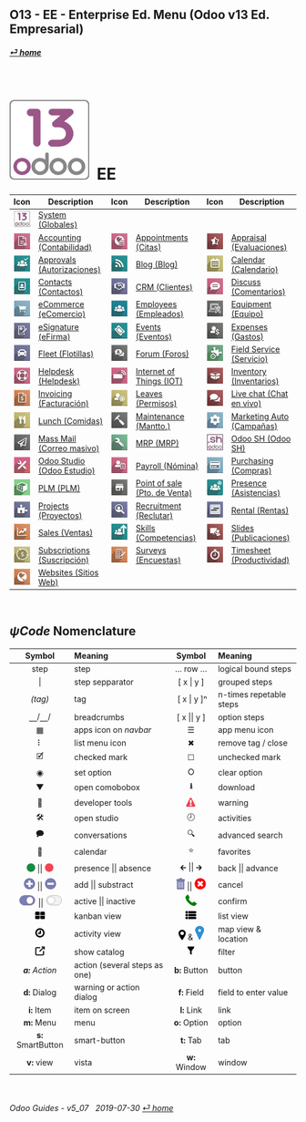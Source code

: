 ## O13 - EE - Enterprise Ed. Menu (Odoo v13 Ed. Empresarial)
#### [_&#x23CE; home_](/README.md)  
  
<br>

# ![o13](/doc/img/odoo13.png) &nbsp;EE
| Icon | Description | Icon | Description | Icon | Description |
| :---: | --- | :---: | --- | :---: | --- |
| ![o13](/doc/img/odoo13.jpg)               | [System (Globales)](/o13/ee/o13/o13-ee-o13-system_wide_guides.md)                     | | | |
| ![acc](/doc/img/account_accountant.jpg)   | [Accounting (Contabilidad)](/o13/ee/acc/o13-ee-acc-accounting_guides.md)              | ![apt](/doc/img/appointments.jpg)         | [Appointments (Citas)](/o13/ee/apt/o13-ee-apt-appointments_guides.md)                 | ![apr](/doc/img/hr_appraisal.jpg)         | [Appraisal (Evaluaciones)](/o13/ee/apr/o13-ee-apr-appraisal_guides.md)                |
| ![apv](/doc/img/approval.jpg)             | [Approvals (Autorizaciones)](/o13/ee/apv/o13-ee-apv-approvals_guides.md)              | ![blg](/doc/img/website_blog.jpg)         | [Blog (Blog)](/o13/ee/blg/o13-ee-blg-blog_guides.md)                                  | ![cal](/doc/img/calendar.jpg)             | [Calendar (Calendario)](/o13/ee/cal/o13-ee-cal-calendar_guides.md)                    |
| ![ctc](/doc/img/contacts.jpg)             | [Contacts (Contactos)](/o13/ee/ctc/o13-ee-ctc-contacts_guides.md)                     | ![crm](/doc/img/crm.jpg)                  | [CRM (Clientes)](/o13/ee/crm/o13-ee-crm-crm_guides.md)                                | ![dsc](/doc/img/discuss.jpg)              | [Discuss (Comentarios)](/o13/ee/dsc/o13-ee-dsc-discuss_guides.md)                     |
| ![eco](/doc/img/website_sale.jpg)         | [eCommerce (eComercio)](/o13/ee/eco/o13-ee-eco-ecommerce_guides.md)                   | ![emp](/doc/img/hr_employees.jpg)         | [Employees (Empleados)](/o13/ee/emp/o13-ee-emp-employees_guides.md)                   | ![equ](/doc/img/equipment.jpg)            | [Equipment (Equipo)](/o13/ee/equ/o13-ee-equ-equipment_guides.md)                      |
| ![esg](/doc/img/website_sign.jpg)         | [eSignature (eFirma)](/o13/ee/esg/o13-ee-esg-esignature_guides.md)                    | ![eve](/doc/img/event.jpg)                | [Events (Eventos)](/o13/ee/eve/o13-ee-eve-events_guides.md)                           | ![exp](/doc/img/hr_expense.jpg)           | [Expenses (Gastos)](/o13/ee/exp/o13-ee-exp-expenses_guides.md)                        |
| ![flt](/doc/img/fleet.jpg)                | [Fleet (Flotillas)](/o13/ee/flt/o13-ee-flt-fleet_guides.md)                           | ![for](/doc/img/website_forum.jpg)        | [Forum (Foros)](/o13/ee/for/o13-ee-for-forum_guides.md)                               | ![fsv](/doc/img/field_service.jpg)        | [Field Service (Servicio)](/o13/ee/fsv/o13-ee-fsv-field_service_guides.md)            |
| ![hdk](/doc/img/helpdesk.jpg)             | [Helpdesk (Helpdesk)](/o13/ee/hdk/o13-ee-hdk-helpdesk_guides.md)                      | ![iot](/doc/img/iot.jpg)                  | [Internet of Things (IOT)](/o13/ee/iot/o13-ee-iot-internet_of_things_guides.md)       | ![inv](/doc/img/stock.jpg)                | [Inventory (Inventarios)](/o13/ee/inv/o13-ee-inv-inventory_guides.md)                 |
| ![ivc](/doc/img/account_invoicing.jpg)    | [Invoicing (Facturación)](/o13/ee/ivc/o13-ee-ivc-invoicing_guides.md)                 | ![lvs](/doc/img/leaves.jpg)               | [Leaves (Permisos)](/o13/ee/lvs/o13-ee-lvs-leaves_guides.md)                          | ![lvc](/doc/img/im_livechat.jpg)          | [Live chat (Chat en vivo)](/o13/ee/lch/o13-ee-lch-live_chat_guides.md)                |
| ![lun](/doc/img/lunch.jpg)                | [Lunch (Comidas)](/o13/ee/lun/o13-ee-lun-lunch_guides.md)                             | ![mnt](/doc/img/maintenance.jpg)          | [Maintenance (Mantto.)](/o13/ee/mnt/o13-ee-mnt-maintenance_guides.md)                 | ![mka](/doc/img/marketing_automation.jpg) | [Marketing Auto (Campañas)](/o13/ee/mka/o13-ee-mka-marketing_automation_guides.md)    |
| ![msm](/doc/img/mass_mailing.jpg)         | [Mass Mail (Correo masivo)](/o13/ee/msm/o13-ee-msm-mass_marketing_guides.md)          | ![mrp](/doc/img/mrp.jpg)                  | [MRP (MRP)](/o13/ee/mrp/o13-ee-mrp-mrp_guides.md)                                     | ![osh](/doc/img/odoosh.jpg)               | [Odoo SH (Odoo SH)](/o13/ee/osh/o13-ee-osh-odoo_sh_guides.md)                         |
| ![stu](/doc/img/web_studio.jpg)           | [Odoo Studio (Odoo Estudio)](/o13/ee/stu/o13-ee-stu-studio_guides.md)                 | ![pyr](/doc/img/hr_payroll.jpg)           | [Payroll (Nómina)](/o13/ee/pyr/o13-ee-pyr-payroll_guides.md)                          | ![pch](/doc/img/purchase.jpg)             | [Purchasing (Compras)](/o13/ee/pch/o13-ee-pch-purchasing_guides.md)                   |
| ![plm](/doc/img/plm.jpg)                  | [PLM (PLM)](/o13/ee/plm/o13-ee-plm-plm_guides.md)                                     | ![pos](/doc/img/point_of_sale.jpg)        | [Point of sale (Pto. de Venta)](/o13/ee/pos/o13-ee-pos-point_of_sale_guides.md)       | ![psc](/doc/img/hr_presence.jpg)          | [Presence (Asistencias)](/o13/ee/psc/o13-ee-psc-presence_guides.md)                   |
| ![prj](/doc/img/project.jpg)              | [Projects (Proyectos)](/o13/ee/prj/o13-ee-prj-projects_guides.md)                     | ![rcr](/doc/img/hr_recruitment.jpg)       | [Recruitment (Reclutar)](/o13/ee/rcr/o13-ee-rcr-recruitment_guides.md)                | ![rnt](/doc/img/rental.jpg)               | [Rental (Rentas)](/o13/ee/rnt/o13-ee-rnt-rental_guides.md)                            |
| ![sls](/doc/img/sale.jpg)                 | [Sales (Ventas)](/o13/ee/sls/o13-ee-sls-sales_guides.md)                              | ![skm](/doc/img/hr_skills.jpg)            | [Skills (Competencias)](/o13/ee/skm/o13-ee-skm-skills_guides.md)                      | ![sli](/doc/img/website_slides.jpg)       | [Slides (Publicaciones)](/o13/ee/sli/o13-ee-sli-slides_guides.md)                     |
| ![sub](/doc/img/sale_subscription.jpg)    | [Subscriptions (Suscripción)](/o13/ee/sub/o13-ee-sub-subscriptions_guides.md)         | ![svy](/doc/img/survey.jpg)               | [Surveys (Encuestas)](/o13/ee/svy/o13-ee-svy-survey_guides.md)                        | ![tsh](/doc/img/hr_timesheet.jpg)         | [Timesheet (Productividad)](/o13/ee/tsh/o13-ee-tsh-timesheet_guides.md)               |
| ![web](/doc/img/website.jpg)              | [Websites (Sitios Web)](/o13/ee/web/o13-ee-web-websites_builder_guides.md)            | | | | |

<br>

## _&#x03C8;Code_ Nomenclature
[***Sync***]: # (README)  
[***Sync***]: # (homepCodeBrief_spa)  
[***Sync***]: # (o13-ce-guides_menu)  

| Symbol | Meaning | Symbol | Meaning | 
| :---: | :--- | :---: | :--- |
| step | step | &#x2026; row &#x2026; | logical bound steps |
| \| | step sepparator | \[ x \| y ] | grouped steps |
| _(tag)_ | tag | &nbsp;\[ x \| y \]&#x207F; | n-times repetable steps |
| &#x23BD;/&#x23BD;/ | breadcrumbs | \[ x \|\| y ] | option steps |
| &#x25A6; | apps icon on _navbar_ | &#x2630; | app menu icon |
| &#x2807; | list menu icon | &#x2716; | remove tag / close |
| &#x1F5F9; | checked mark | &#x2610; | unchecked mark |
| &#x25C9; | set option | &#x2B58; | clear option |
| &#x25BC; | open comobobox | **&#x2B73;** | download |
| &#x1F41E; | developer tools | ![warning](/doc/img/warning.png) | warning |
| &#x1F6E0; | open studio | &#x1F557; | activities |
| &#x1F5ED; | conversations | &#x1F50D; | advanced search |
| &#x1F4C5; | calendar | &#x2B50; | favorites |
| ![presence_yes](/doc/img/presence_yes.png) \|\| ![presence_no](/doc/img/presence_no.png) | presence \|\| absence | &#x1F870; \|\| &#x1F872; | back \|\| advance |
| ![add](/doc/img/button_add.png) \|\| ![sub](/doc/img/button_sub.png) | add \|\| substract | ![trashcan](/doc/img/trashcan.png) \|\| ![cancel](/doc/img/cancel.png) | cancel |
| ![active](/doc/img/active.png) \|\| ![inactive](/doc/img/inactive.png) | active \|\| inactive | ![phone_receiver](/doc/img/phone_receiver.png) | confirm |
| ![view_kanban](/doc/img/view_kanban.png) | kanban view | ![view_list](/doc/img/view_list.png) | list view |
| ![view_activity](/doc/img/view_activity.png) | activity view | ![view_map](/doc/img/view_map.png) & ![map_location](/doc/img/map_location.png)| map view & location|
| ![show_catalog](/doc/img/show_catalog.png) | show catalog | ![filter](/doc/img/filter.png) | filter |
| _**a:** Action_ | action (several steps as one) | **b:** Button | button |
| **d:** Dialog | warning or action dialog | **f:** Field | field to enter value |
| **i:** Item | item on screen | **l:** Link | link |
| **m:** Menu | menu | **o:** Option | option | 
| **s:** SmartButton | smart-button | **t:** Tab | tab | v:View |
| **v:** view | vista | **w:** Window | window |

<br>  
  
###### Odoo Guides - v5_07 &nbsp; 2019-07-30  [_&#x23CE; home_](/README.md)  

